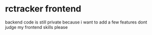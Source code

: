 # rctracker frontend
backend code is still private because i want to add a few features
dont judge my frontend skills please
